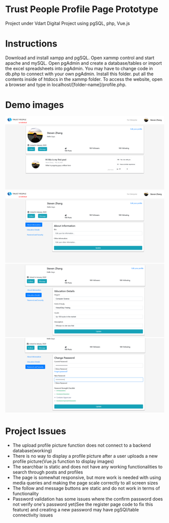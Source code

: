 # Trust People Profile Page Prototype
Project under Vdart Digital
Project using pgSQL, php, Vue.js

# Instructions
Download and install xampp and pgSQL. Open xammp control and start apache and mySQL. Open pgAdmin and create a database/tables or import the excel spreadsheets into pgAdmin. You may have to change code in db.php to connect with your own pgAdmin. Install this folder. put all the contents inside of htdocs in the xammp folder. To access the website, open a browser and type in localhost/[folder-name]/profile.php.

# Demo images
![home](https://github.com/stevenzhang070302/trust-people-profile/blob/master/homepage.PNG?raw=true)
![profile](https://github.com/stevenzhang070302/trust-people-profile/blob/master/profile.PNG?raw=true)
![profile2](https://github.com/stevenzhang070302/trust-people-profile/blob/master/profile2.PNG?raw=true)
![profile3](https://github.com/stevenzhang070302/trust-people-profile/blob/master/profile3.PNG?raw=true)



# Project Issues
* The upload profile picture function does not connect to a backend database(working)
* There is no way to display a profile picture after a user uploads a new profile picture(Vue.js function to display images)
* The searchbar is static and does not have any working functionalities to search through posts and profiles
* The page is somewhat responsive, but more work is needed with using media queries and making the page scale correctly to all screen sizes
* The follow and message buttons are static and do not work in terms of functionality
* Password validation has some issues where the confirm password does not verify one's password yet(See the register page code to fix this feature) and creating a new password may have pgSQl/table connectivity issues
